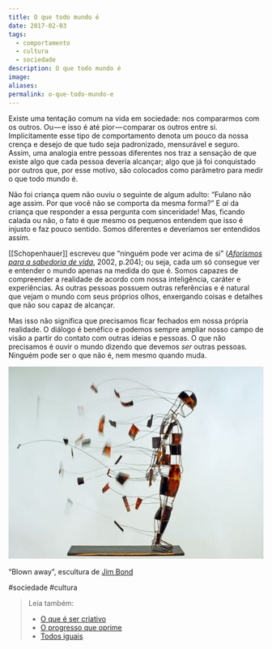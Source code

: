 ```yaml
---
title: O que todo mundo é
date: 2017-02-03
tags:
  - comportamento
  - cultura
  - sociedade
description: O que todo mundo é
image: 
aliases:
permalink: o-que-todo-mundo-e
---
```

Existe uma tentação comum na vida em sociedade: nos compararmos com os outros. Ou — e isso é até pior — comparar os outros entre si. Implicitamente esse tipo de comportamento denota um pouco da nossa crença e desejo de que tudo seja padronizado, mensurável e seguro. Assim, uma analogia entre pessoas diferentes nos traz a sensação de que existe algo que cada pessoa deveria alcançar; algo que já foi conquistado por outros que, por esse motivo, são colocados como parâmetro para medir o que todo mundo é.

Não foi criança quem não ouviu o seguinte de algum adulto: “Fulano não age assim. Por que você não se comporta da mesma forma?” E _ai_ da criança que responder a essa pergunta com sinceridade! Mas, ficando calada ou não, o fato é que mesmo os pequenos entendem que isso é injusto e faz pouco sentido. Somos diferentes e deveríamos ser entendidos assim.

[[Schopenhauer]] escreveu que “ninguém pode ver acima de si” ([_Aforismos para a sabedoria de vida_](http://amzn.to/2kxUYwu), 2002, p.204); ou seja, cada um só consegue ver e entender o mundo apenas na medida do que é. Somos capazes de compreender a realidade de acordo com nossa inteligência, caráter e experiências. As outras pessoas possuem outras referências e é natural que vejam o mundo com seus próprios olhos, enxergando coisas e detalhes que não sou capaz de alcançar.

Mas isso não significa que precisamos ficar fechados em nossa própria realidade. O diálogo é benéfico e podemos sempre ampliar nosso campo de visão a partir do contato com outras ideias e pessoas. O que não precisamos é ouvir o mundo dizendo que devemos _ser_ outras pessoas. Ninguém pode ser o que não é, nem mesmo quando muda.

<img src="/assets/img/o-que-todo-mundo é-medium.jpeg">

“Blown away”, escultura de [Jim Bond](http://www.jimbond.co.uk/sculpture3.htm)


#sociedade #cultura

> Leia também:
> - <a href="/o-que-e-ser-criativo">O que é ser criativo</a>
> - <a href="/o-progresso-que-oprime">O progresso que oprime</a>
> - <a href="/todos-iguais">Todos iguais</a>
